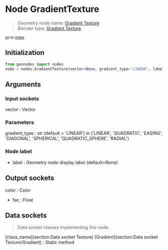 
# Node GradientTexture

> Geometry node name: [Gradient Texture](https://docs.blender.org/manual/en/latest/modeling/geometry_nodes/material/gradient_texture.html)<br>
  Blender type: [Gradient Texture](https://docs.blender.org/api/current/bpy.types.ShaderNodeTexGradient.html)
  
<sub>go to [index](/docs/index.md)</sub>

## Initialization

```python
from geonodes import nodes
node = nodes.GradientTexture(vector=None, gradient_type='LINEAR', label=None)
```



## Arguments


### Input sockets

vector : Vector

### Parameters

gradient_type : str (default = 'LINEAR') in ('LINEAR', 'QUADRATIC', 'EASING', 'DIAGONAL', 'SPHERICAL', 'QUADRATIC_SPHERE', 'RADIAL')

### Node label

- label : Geometry node display label (default=None)

## Output sockets

color : Color
- fac : Float

## Data sockets

> Data socket classes implementing this node.
  
[class_name](section:Data socket Texture) [Gradient](section:Data socket Texture/Gradient) : Static method

